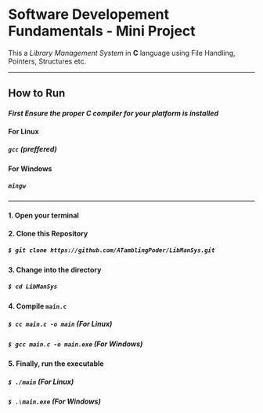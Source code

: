 # Software Developement Fundamentals - Mini Project

This a _Library Management System_ in **C** language using File Handling, Pointers, Structures etc.

---

## How to Run
#### _First Ensure the proper **C** compiler for your platform is installed_
#### For Linux
#####  _``gcc`` (preffered)_
#### For Windows
##### _``mingw``_

---

#### 1. Open your terminal
#### 2. Clone this Repository
##### ``$ git clone https://github.com/ATamblingPoder/LibManSys.git``
#### 3. Change into the directory
##### ``$ cd LibManSys``
#### 4. Compile ``main.c``
##### ``$ cc main.c -o main``  (**For Linux**)
##### ``$ gcc main.c -o main.exe``  (**For Windows**)
#### 5. Finally, run the executable
##### ``$ ./main`` (**For Linux**)
##### ``$ .\main.exe`` (**For Windows**)
